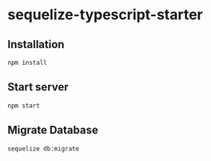 # sequelize-typescript-starter

## Installation
```
npm install
```

## Start server
```
npm start
```

## Migrate Database
```
sequelize db:migrate
```